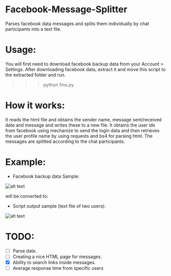 # Facebook-Message-Splitter

Parses facebook data messages and splits them individually by chat participants into a text file.

# Usage:

You will first need to download facebook backup data from your Account > Settings. After downloading facebook data, extract it and move this script to the extracted folder and run.

>>> python fms.py

# How it works:

It reads the html file and obtains the sender name, message sent/received date and message and writes these to a new file. It obtains the user ids from facebook using mechanize to send the login data and then retrieves the user profile name by using requests and bs4 for parsing html. The messages are splitted according to the chat participants.

# Example:

- Facebook backup data Sample:

![alt text](http://i.imgur.com/PNcPIjg.png)

will be converted to:

- Script output sample (text file of two users):

![alt text](http://i.imgur.com/h2VNIOi.png)

# TODO:

- [ ] Parse date.
- [ ] Creating a nice HTML page for messages.
- [X] Ability to search links inside messages.
- [ ] Average response time from specific users
